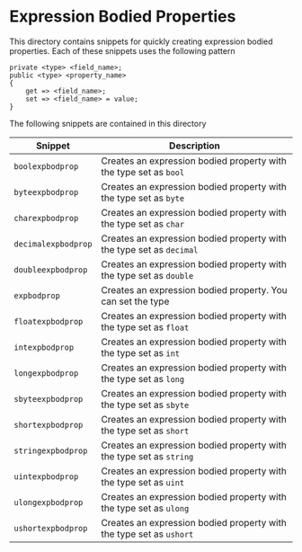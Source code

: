 # Expression Bodied Properties
This directory contains snippets for quickly creating expression bodied properties.  Each of these snippets uses the following pattern

```
private <type> <field_name>;
public <type> <property_name>
{
    get => <field_name>;
    set => <field_name> = value;
}
```

The following snippets are contained in this directory

| Snippet | Description |
| --- | --- |
| `boolexpbodprop` | Creates an expression bodied property with the type set as `bool` |
| `byteexpbodprop` | Creates an expression bodied property with the type set as `byte` |
| `charexpbodprop` | Creates an expression bodied property with the type set as `char` |
| `decimalexpbodprop` | Creates an expression bodied property with the type set as `decimal` |
| `doubleexpbodprop` | Creates an expression bodied property with the type set as `double` |
| `expbodprop` | Creates an expression bodied property. You can set the type |
| `floatexpbodprop` | Creates an expression bodied property with the type set as `float` |
| `intexpbodprop` | Creates an expression bodied property with the type set as `int` |
| `longexpbodprop` | Creates an expression bodied property with the type set as `long` |
| `sbyteexpbodprop` | Creates an expression bodied property with the type set as `sbyte` |
| `shortexpbodprop` | Creates an expression bodied property with the type set as `short` |
| `stringexpbodprop` | Creates an expression bodied property with the type set as `string` |
| `uintexpbodprop` | Creates an expression bodied property with the type set as `uint` |
| `ulongexpbodprop` | Creates an expression bodied property with the type set as `ulong` |
| `ushortexpbodprop` | Creates an expression bodied property with the type set as `ushort` |